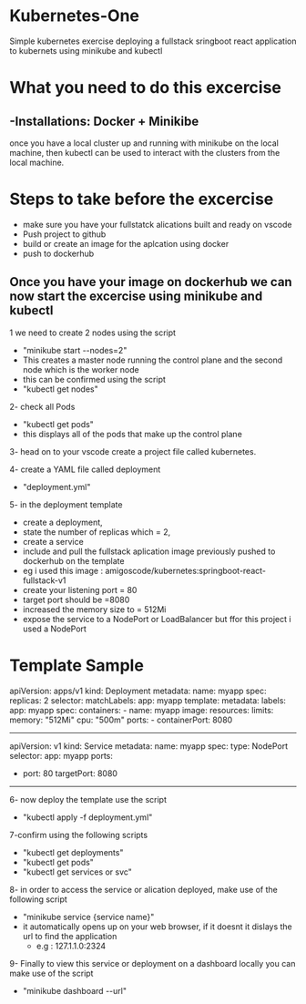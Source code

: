 # Kubernetes-One
Simple kubernetes exercise deploying a fullstack sringboot react application to kubernets using minikube and kubectl 

# What you need to do this excercise
 ## -Installations: Docker + Minikibe
 once you have a local cluster up and running with minikube on the local machine,
 then kubectl can be used to interact with the clusters from the local machine.

# Steps to take before the excercise 
- make sure you have your fullstatck alications built and ready on vscode 
- Push project to github
- build or create an image for the aplcation using docker
- push to dockerhub

## Once you have your image on dockerhub we can now start the excercise using minikube and kubectl 
1 we need to create 2 nodes using the script 
- "minikube start --nodes=2"
- This creates a master node running the control plane and the second node which is the worker node
- this can be confirmed using the script
- "kubectl get nodes"

2- check all Pods
- "kubectl get pods"
- this displays all of the pods that make up the control plane

3- head on to your vscode create a project file called kubernetes.

4- create a YAML file called deployment 
- "deployment.yml"


5- in the deployment template 
  - create a deployment,
  - state the number of replicas which = 2, 
  - create a service
  - include and pull the fullstack aplication image previously pushed to dockerhub on the template 
  - eg i used this image : amigoscode/kubernetes:springboot-react-fullstack-v1
  - create your listening port = 80
  - target port should be =8080
  - increased the memory size to = 512Mi
  - expose the service to a NodePort or LoadBalancer but ffor this project i used a NodePort 
  
# Template Sample

apiVersion: apps/v1
kind: Deployment
metadata:
  name: myapp
spec:
  replicas: 2
  selector:
    matchLabels:
      app: myapp
  template:
    metadata:
      labels:
        app: myapp
    spec:
      containers:
      - name: myapp
        image: 
        resources:
          limits:
            memory: "512Mi"
            cpu: "500m"
        ports:
        - containerPort: 8080

---

apiVersion: v1
kind: Service
metadata:
  name: myapp
spec:
  type: NodePort
  selector:
    app: myapp
  ports:
  - port: 80
    targetPort: 8080

---


6- now deploy the template use the script 
- "kubectl apply -f deployment.yml"


7-confirm using the following scripts 
 - "kubectl get deployments"
 - "kubectl get pods"
 - "kubectl get services or svc"
 
8-  in order to access the service or alication deployed, make use of the following script
  - "minikube service {service name}"
- it automatically opens up on your web browser, if it doesnt it dislays the url to find the application 
  - e.g : 127.1.1.0:2324

9- Finally to view this service or deployment on a dashboard locally you can make use of the script
  - "minikube dashboard --url"












 
 
 


